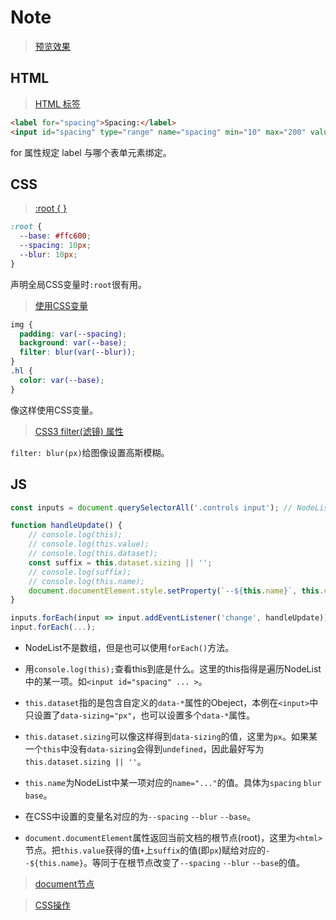 Note
===

> [预览效果](https://wispamulet.github.io/js-practice/javascript30.com/03%20-%20CSS%20Variables/index.html)

HTML
---

> [HTML <label> 标签](http://www.w3school.com.cn/tags/tag_label.asp)

```html
<label for="spacing">Spacing:</label>
<input id="spacing" type="range" name="spacing" min="10" max="200" value="10" data-sizing="px">
```

for 属性规定 label 与哪个表单元素绑定。

CSS
---

> [:root { }](https://developer.mozilla.org/zh-CN/docs/Web/CSS/:root)

```css
:root {
  --base: #ffc600;
  --spacing: 10px;
  --blur: 10px;
}
```

声明全局CSS变量时`:root`很有用。

> [使用CSS变量](https://developer.mozilla.org/zh-CN/docs/Web/CSS/Using_CSS_variables)

```css
img {
  padding: var(--spacing);
  background: var(--base);
  filter: blur(var(--blur));
}
.hl {
  color: var(--base);
}
```

像这样使用CSS变量。

> [CSS3 filter(滤镜) 属性](http://www.runoob.com/cssref/css3-pr-filter.html)

`filter: blur(px)`给图像设置高斯模糊。

JS
---

```js
const inputs = document.querySelectorAll('.controls input'); // NodeList, not Array

function handleUpdate() {
	// console.log(this);
	// console.log(this.value);
	// console.log(this.dataset);
	const suffix = this.dataset.sizing || '';
	// console.log(suffix);
	// console.log(this.name);
	document.documentElement.style.setProperty(`--${this.name}`, this.value + suffix);
}

inputs.forEach(input => input.addEventListener('change', handleUpdate));
input.forEach(...);
```

+ NodeList不是数组，但是也可以使用`forEach()`方法。

+ 用`console.log(this);`查看this到底是什么。这里的this指得是遍历NodeList中的某一项。如`<input id="spacing" ... >`。

+ `this.dataset`指的是包含自定义的`data-*`属性的Obeject，本例在`<input>`中只设置了`data-sizing="px"`，也可以设置多个`data-*`属性。

+ `this.dataset.sizing`可以像这样得到`data-sizing`的值，这里为`px`。如果某一个`this`中没有`data-sizing`会得到`undefined`，因此最好写为`this.dataset.sizing || ''`。

+ `this.name`为NodeList中某一项对应的`name="..."`的值。具体为`spacing` `blur` `base`。

+ 在CSS中设置的变量名对应的为`--spacing` `--blur` `--base`。

+ `document.documentElement`属性返回当前文档的根节点(root)，这里为`<html>`节点。把`this.value`获得的值`+`上`suffix`的值(即`px`)赋给对应的`--${this.name}`。等同于在根节点改变了`--spacing` `--blur` `--base`的值。

>[document节点](http://javascript.ruanyifeng.com/dom/document.html#toc2)

>[CSS操作](http://javascript.ruanyifeng.com/dom/css.html#)
